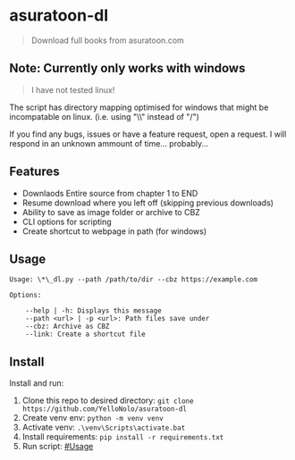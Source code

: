 # asuratoon-dl

> Download full books from asuratoon.com

## Note: Currently only works with windows

> I have not tested linux!

The script has directory mapping optimised for windows that might be incompatable on linux. (i.e. using "\\\\" instead of "/")

If you find any bugs, issues or have a feature request, open a request. I will respond in an unknown ammount of time... probably...

## Features

- Downlaods Entire source from chapter 1 to END
- Resume download where you left off (skipping previous downloads)
- Ability to save as image folder or archive to CBZ
- CLI options for scripting
- Create shortcut to webpage in path (for windows)

## Usage

```
Usage: \*\_dl.py --path /path/to/dir --cbz https://example.com

Options:

    --help | -h: Displays this message
    --path <url> | -p <url>: Path files save under
    --cbz: Archive as CBZ
    --link: Create a shortcut file

```

## Install

Install and run:

1. Clone this repo to desired directory: `git clone https://github.com/YelloNolo/asuratoon-dl`
2. Create venv env: `python -m venv venv`
3. Activate venv: `.\venv\Scripts\activate.bat`
4. Install requirements: `pip install -r requirements.txt`
5. Run script: [#Usage](https://github.com/YelloNolo/asuratoon-dl?tab=readme-ov-file#Usage)
